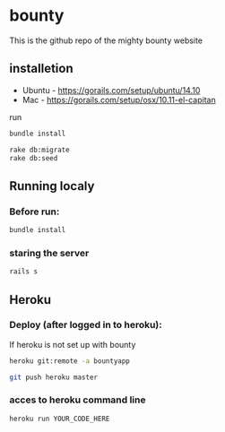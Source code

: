 # bounty

This is the github repo of the mighty bounty website

## installetion

* Ubuntu - https://gorails.com/setup/ubuntu/14.10
* Mac - https://gorails.com/setup/osx/10.11-el-capitan

run
```sh
bundle install
```
```sh
rake db:migrate
rake db:seed
```

## Running localy
### Before run:
```sh
bundle install
```
### staring the server
```sh
rails s
```

## Heroku

### Deploy (after logged in to heroku):

If heroku is not set up with bounty
```sh
heroku git:remote -a bountyapp
```

```sh
git push heroku master
```
### acces to heroku command line

```sh
heroku run YOUR_CODE_HERE
```

